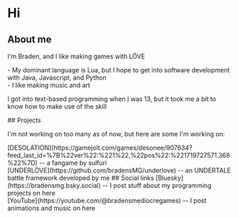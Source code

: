 # Hi
## About me
<p>I'm Braden, and I like making games with LÖVE</p>
- My dominant language is Lua, but I hope to get into software development with Java, Javascript, and Python </br>
- I like making music and art </br>
<p>I got into text-based programming when I was 13, but it took me a bit to know how to make use of the skill</p>
## Projects
<p>I'm not working on too many as of now, but here are some I'm working on:</p>
[DESOLATION](https://gamejolt.com/games/desonee/907634?feed_last_id=%7B%22ver%22:%221%22,%22pos%22:%221719727571.368%22%7D) -- a fangame by sulfuri <br>
[UNDERLÖVE](https://github.com/bradensMG/underlove) -- an UNDERTALE battle framework developed by me
## Social links
[Bluesky](https://bradensmg.bsky.social) -- I post stuff about my programming projects on here </br>
[YouTube](https://youtube.com/@bradensmediocregames) -- I post animations and music on here
